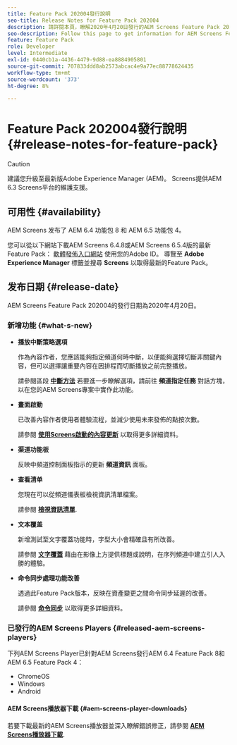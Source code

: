 ```yaml
---
title: Feature Pack 202004發行說明
seo-title: Release Notes for Feature Pack 202004
description: 請詳閱本頁，瞭解2020年4月20日發行的AEM Screens Feature Pack 202004的相關資訊。
seo-description: Follow this page to get information for AEM Screens Feature Pack 202004 released on April 20, 2020.
feature: Feature Pack
role: Developer
level: Intermediate
exl-id: 0440cb1a-4436-4479-9d88-ea8884905801
source-git-commit: 707833ddd8ab2573abcac4e9a77ec88778624435
workflow-type: tm+mt
source-wordcount: '373'
ht-degree: 8%

---
```


# Feature Pack 202004發行說明 {#release-notes-for-feature-pack}

>[!CAUTION]
>
>建議您升級至最新版Adobe Experience Manager (AEM)。 Screens提供AEM 6.3 Screens平台的維護支援。

## 可用性 {#availability}

AEM Screens 发布了 AEM 6.4 功能包 8 和 AEM 6.5 功能包 4。

您可以從以下網站下載AEM Screens 6.4.8或AEM Screens 6.5.4版的最新Feature Pack： [軟體發佈入口網站](https://experience.adobe.com/#/downloads/content/software-distribution/en/aem.html) 使用您的Adobe ID。 導覽至 **Adobe Experience Manager** 標籤並搜尋 **Screens** 以取得最新的Feature Pack。

## 发布日期 {#release-date}

AEM Screens Feature Pack 202004的發行日期為2020年4月20日。

### 新增功能 {#what-s-new}

* **播放中斷策略選項**

   作為內容作者，您應該能夠指定頻道何時中斷，以便能夠選擇切斷非關鍵內容，但可以選擇讓重要內容在因排程而切斷播放之前完整播放。

   請參閱區段 **[中斷方法](/help/user-guide/channel-assignment.md#interruption-method-channel)** 若要進一步瞭解選項，請前往 **頻道指定任務** 對話方塊，以在您的AEM Screens專案中實作此功能。

* **畫面啟動**

   已改善內容作者使用者體驗流程，並減少使用未來發佈的點按次數。

   請參閱 **[使用Screens啟動的內容更新](launches.md)** 以取得更多詳細資料。

* **渠道功能板**

   反映中頻道控制面板指示的更新 **頻道資訊** 面板。


* **查看清单**

   您現在可以從頻道儀表板檢視資訊清單檔案。

   請參閱 **[檢視資訊清單](/help/user-guide/managing-channels.md#view-manifest)**.

* **文本覆盖**

   新增測試至文字覆蓋功能時，字型大小會精確且有所改善。

   請參閱 **[文字覆蓋](text-overlay.md)** 藉由在影像上方提供標題或說明，在序列頻道中建立引人入勝的體驗。

* **命令同步處理功能改善**

   透過此Feature Pack版本，反映在資產變更之間命令同步延遲的改善。

   請參閱 **[命令同步](using-command-sync.md)** 以取得更多詳細資料。

### 已發行的AEM Screens Players {#released-aem-screens-players}

下列AEM Screens Player已針對AEM Screens發行AEM 6.4 Feature Pack 8和AEM 6.5 Feature Pack 4：

* ChromeOS
* Windows
* Android

#### AEM Screens播放器下載  {#aem-screens-player-downloads}

若要下載最新的AEM Screens播放器並深入瞭解錯誤修正，請參閱 **[AEM Screens播放器下載](https://download.macromedia.com/screens/)**.
